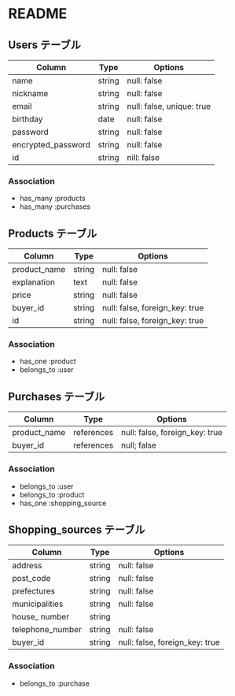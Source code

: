 # README

##  Users テーブル


| Column                | Type   | Options                   |
| --------------------- | ------ | ------------------------- |
| name                  | string | null: false               |
| nickname              | string | null: false               |
| email                 | string | null: false, unique: true |
| birthday              | date   | null: false               |
| password              | string | null: false               |
| encrypted_password    | string | null: false               |
| id                    | string | nill: false               |


### Association

- has_many :products
- has_many :purchases


##  Products テーブル


| Column                | Type       | Options                        |       
|---------------------- | ---------- | ------------------------------ | 
| product_name          | string     | null: false                    |
| explanation           | text       | null: false                    |
| price                 | string     | null: false                    |
| buyer_id              | string     | null: false, foreign_key: true |     
| id                    | string     | null: false, foreign_key: true |

### Association 

- has_one    :product
- belongs_to :user


##  Purchases テーブル



| Column                | Type       | Options                         |
| --------------------- | ---------- | ------------------------------- |
| product_name          | references | null: false, foreign_key: true  |
| buyer_id              | references | null; false                     |


### Association

- belongs_to :user
- belongs_to :product
- has_one    :shopping_source



## Shopping_sources テーブル


| Column                | Type   | Options                           |
| --------------------- | ------ | --------------------------------- |
| address               | string | null: false                       |
| post_code             | string | null: false                       |
| prefectures           | string | null: false                       |   
| municipalities        | string | null: false                       |
| house_ number         | string |                                   |
| telephone_number      | string | null: false                       |
| buyer_id              | string | null: false, foreign_key: true    |

### Association

- belongs_to :purchase

